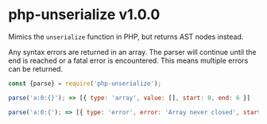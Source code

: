 # php-unserialize v1.0.0

Mimics the `unserialize` function in PHP, but returns AST nodes instead.

Any syntax errors are returned in an array. The parser will continue until the end is reached or a fatal error is encountered. This means multiple errors can be returned.

```js
const {parse} = require('php-unserialize');

parse('a:0:{}'); => [{ type: 'array', value: [], start: 0, end: 6 }]

parse('a:0:{'); => [{ type: 'error', error: 'Array never closed', start: 0 }]
```

